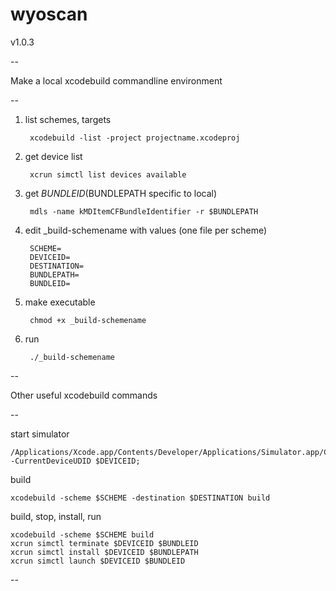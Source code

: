 # wyoscan

v1.0.3

--

Make a local xcodebuild commandline environment

--

1. list schemes, targets

		xcodebuild -list -project projectname.xcodeproj

2. get device list

		xcrun simctl list devices available	

3. get $BUNDLEID ($BUNDLEPATH specific to local)

		mdls -name kMDItemCFBundleIdentifier -r $BUNDLEPATH
		
4. edit _build-schemename with values (one file per scheme)

		SCHEME=
		DEVICEID=
		DESTINATION=
		BUNDLEPATH=
		BUNDLEID=
    
5. make executable

		chmod +x _build-schemename

6. run

		./_build-schemename

--

Other useful xcodebuild commands

--

start simulator 

	/Applications/Xcode.app/Contents/Developer/Applications/Simulator.app/Contents/MacOS/Simulator -CurrentDeviceUDID $DEVICEID; 

build

	xcodebuild -scheme $SCHEME -destination $DESTINATION build

build, stop, install, run

	xcodebuild -scheme $SCHEME build
	xcrun simctl terminate $DEVICEID $BUNDLEID
	xcrun simctl install $DEVICEID $BUNDLEPATH
	xcrun simctl launch $DEVICEID $BUNDLEID
	
--
	
